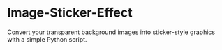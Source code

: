 # Image-Sticker-Effect
Convert your transparent background images into sticker-style graphics with a simple Python script.
